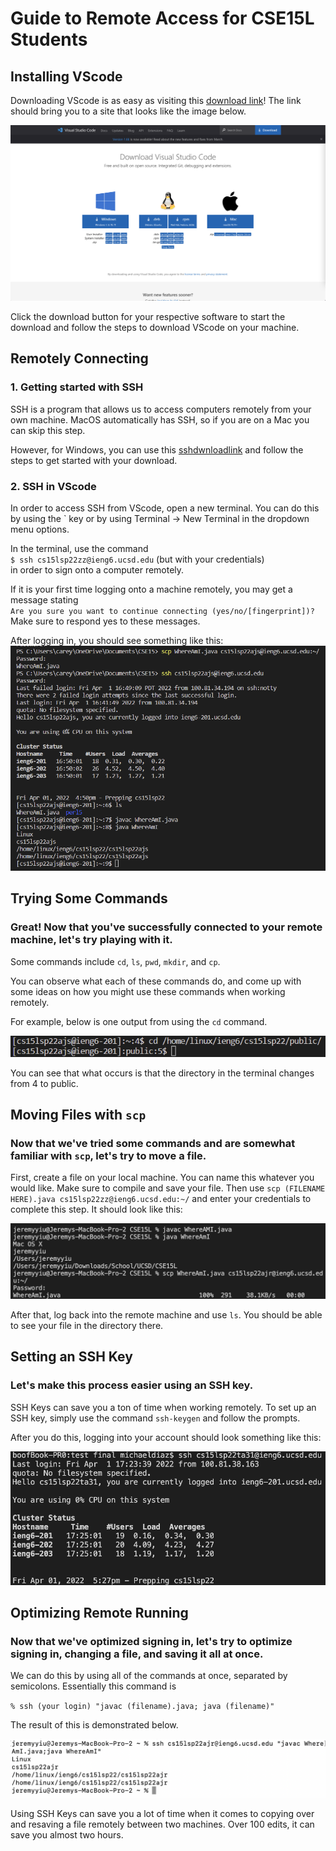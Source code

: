 # Guide to Remote Access for CSE15L Students
## **Installing VScode**
Downloading VScode is as easy as visiting this [download link](https://code.visualstudio.com/download)! 
The link should bring you to a site that looks like the image below.

![VSCimage](./vscDownload.png)


Click the download button for your respective software to start the download and follow the steps to download VScode on your machine.

## **Remotely Connecting**

### 1. Getting started with SSH

SSH is a program that allows us to access computers remotely from your own machine. MacOS automatically has SSH, so if you are on a Mac you can skip this step. 

However, for Windows, you can use this 
[sshdwnloadlink](https://docs.microsoft.com/en-us/windows-server/administration/openssh/openssh_install_firstuse) 
and follow the steps to get started with your download. 

### 2. SSH in VScode

In order to access SSH from VScode, open a new terminal. You can do this by using the ` key or by using 
Terminal &rarr; New Terminal in the dropdown menu options.

In the terminal, use the command <br>
`$ ssh cs15lsp22zz@ieng6.ucsd.edu` (but with your credentials) <br> in order to sign onto a computer remotely. 

If it is your first time logging onto a machine remotely, you may get a message stating <br> `Are you sure you want to continue connecting (yes/no/[fingerprint])?` <br>
Make sure to respond yes to these messages.

After logging in, you should see something like this:
![loginsuccimg](./login.png)

## **Trying Some Commands**

### Great! Now that you've successfully connected to your remote machine, let's try playing with it. 

Some commands include `cd`, `ls`, `pwd`, `mkdir`, and `cp`. 

You can observe what each of these commands do, and come up with some ideas on how you might use these commands when working remotely. 

For example, below is one output from using the `cd` command.

![loginsuccimg](./cdCMD.png)

You can see that what occurs is that the directory in the terminal changes from 4 to public.

## **Moving Files with `scp`**

### Now that we've tried some commands and are somewhat familiar with `scp`, let's try to move a file. 

First, create a file on your local machine. You can name this whatever you would like. Make sure to compile and save your file. 
Then use `scp (FILENAME HERE).java cs15lsp22zz@ieng6.ucsd.edu:~/` and enter your credentials to complete this step. It should look like this:

![scpIMG](./scp.png)

After that, log back into the remote machine and use `ls`. You should be able to see your file in the directory there.

## **Setting an SSH Key**

### Let's make this process easier using an SSH key.

SSH Keys can save you a ton of time when working remotely. To set up an SSH key, simply use the command `ssh-keygen` and follow the prompts. 

After you do this, logging into your account should look something like this:

![sshIMG](./sshKey.png)

## **Optimizing Remote Running**

### Now that we've optimized signing in, let's try to optimize signing in, changing a file, and saving it all at once.

We can do this by using all of the commands at once, separated by semicolons. Essentially this command is 

`% ssh (your login) "javac (filename).java; java (filename)"`

The result of this is demonstrated below.

![shortcutIMG](./shortcut.png)


Using SSH Keys can save you a lot of time when it comes to copying over and resaving a file remotely between two machines. Over 100 edits, it can save you almost two hours. 
